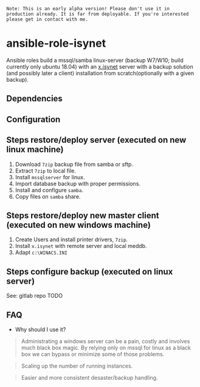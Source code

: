 `Note: This is an early alpha version! Please don't use it in production already. It is far from deployable. If you're interested please get in contact with me.`
# ansible-role-isynet
Ansible roles build a mssql/samba linux-server (backup W7/W10; build currently only ubuntu 18.04) with an [x.isynet](https://arztsoftware.medatixx.de/software/xisynet/) server with a backup solution (and possibly later a client) installation from scratch(optionally with a given backup).

## Dependencies

## Configuration 

## Steps restore/deploy server (executed on new linux machine)
1) Download `7zip` backup file from samba or sftp.
2) Extract `7zip` to local file.
3) Install `mssqlserver` for linux.
4) Import database backup with proper permissions.
5) Install and configure `samba`.
6) Copy files on `samba` share.

## Steps restore/deploy new master client (executed on new windows machine)
1) Create Users and install printer drivers, `7zip`.
2) Install `x.isynet` with remote server and local meddb.
3) Adapt `c:\WINACS.INI`

## Steps configure backup (executed on linux server)
See: gitlab repo TODO

## FAQ
* Why should I use it?
> Administrating a windows server can be a pain, costly and involves much black box magic. By relying only on mssql for linux as a black box we can bypass or minimize some of those problems. 

> Scaling up the number of running instances. 

> Easier and more consistent desaster/backup handling. 
